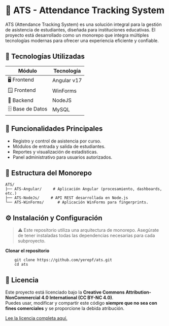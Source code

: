 # 🎯 ATS - Attendance Tracking System

ATS (Attendance Tracking System) es una solución integral para la gestión de asistencia de estudiantes, diseñada para instituciones educativas. El proyecto está desarrollado como un monorepo que integra múltiples tecnologías modernas para ofrecer una experiencia eficiente y confiable.

## 🚀 Tecnologías Utilizadas
|Módulo|Tecnología|
|--|--|
|🖥️ Frontend|Angular v17|
|🪟 Frontend|WinForms|
|🔧 Backend|NodeJS|
|🗄️ Base de Datos|MySQL|

## 🧩 Funcionalidades Principales

 - Registro y control de asistencia por curso.
 - Módulos de entrada y salida de estudiantes.
 - Reportes y visualización de estadísticas.
 - Panel administrativo para usuarios autorizados.

## 📂 Estructura del Monorepo

    ATS/
    ├── ATS-Angular/     # Aplicación Angular (procesamiento, dashboards, etc.)
    ├── ATS-NodeJs/     # API REST desarrollada en Node.js
    └── ATS-WinForms/      # Aplicación WinForms para fingerprints.

## ⚙️ Instalación y Configuración

> ⚠️ Este repositorio utiliza una arquitectura de monorepo. Asegúrate de
> tener instaladas todas las dependencias necesarias para cada
> subproyecto.

**Clonar el repositorio**

        git clone https://github.com/yerepf/ats.git
        cd ats

## 📄 Licencia

Este proyecto está licenciado bajo la **Creative Commons Attribution-NonCommercial 4.0 International (CC BY-NC 4.0)**.  
Puedes usar, modificar y compartir este código **siempre que no sea con fines comerciales** y se proporcione la debida atribución.

[Lee la licencia completa aquí.](https://creativecommons.org/licenses/by-nc/4.0/)


